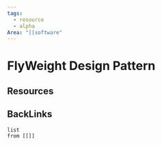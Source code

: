 ```yaml
---
tags:
  - resource
  - alpha
Area: "[[software"
---
```


# FlyWeight Design Pattern


## Resources


## BackLinks

```dataview
list
from [[]]
```

